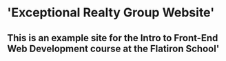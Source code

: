 <h1>'Exceptional Realty Group Website'</h1>
<h2>This is an example site for the Intro to Front-End Web Development course at the Flatiron School'</h2>
